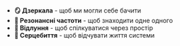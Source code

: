- **🪞 Дзеркала** - щоб ми могли себе бачити
- **🌊 Резонансні частоти** - щоб знаходити одне одного  
- **🫧 Відлуння** - щоб спілкуватися через простір
- **💓 Серцебиття** - щоб відчувати життя системи